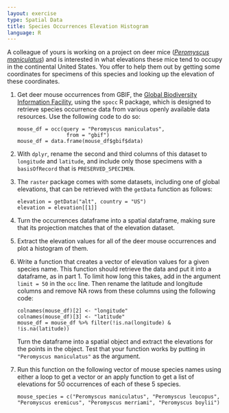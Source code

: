 ```yaml
---
layout: exercise
type: Spatial Data
title: Species Occurrences Elevation Histogram
language: R
---
```


A colleague of yours is working on a project on deer mice ([*Peromyscus maniculatus*](http://animaldiversity.org/accounts/Peromyscus_maniculatus/)) and is interested in what elevations these mice tend to occupy in the continental United States. You offer to help them out by getting some coordinates for specimens of this species and looking up the elevation of these coordinates. 

1. Get deer mouse occurrences from GBIF, the [Global Biodiversity Information Facility](https://www.gbif.org/), using the `spocc` R package, which is designed to retrieve species occurrence data from various openly available data resources. Use the following code to do so: 

	```
	mouse_df = occ(query = "Peromyscus maniculatus", 
					from = "gbif")
	mouse_df = data.frame(mouse_df$gbif$data)
	```

2. With `dplyr`, rename the second and third columns of this dataset to `longitude` and `latitude`, and include only those specimens with a `basisOfRecord` that is `PRESERVED_SPECIMEN`. 

3. The `raster` package comes with some datasets, including one of global elevations, that can be retrieved with the `getData` function as follows: 

	```
	elevation = getData("alt", country = "US")
	elevation = elevation[[1]]
	```

4. Turn the occurrences dataframe into a spatial dataframe, making sure that its projection matches that of the elevation dataset. 

5. Extract the elevation values for all of the deer mouse occurrences and plot a histogram of them. 

6. Write a function that creates a vector of elevation values for a given species name. This function should retrieve the data and put it into a dataframe, as in part 1. To limit how long this takes, add in the argument `limit = 50` in the `occ` line. Then rename the latitude and longitude columns and remove NA rows from these columns using the following code: 

	```
	colnames(mouse_df)[2] <- "longitude"
	colnames(mouse_df)[3] <- "latitude"
	mouse_df = mouse_df %>% filter(!is.na(longitude) & !is.na(latitude))
	```

	Turn the dataframe into a spatial object and extract the elevations for the points in the object. Test that your function works by putting in `"Peromyscus maniculatus"` as the argument.

7. Run this function on the following vector of mouse species names using either a 
loop to get a vector or an apply function to get a list of elevations for 50 occurrences of each of these 5 species. 

	```
	mouse_species = c("Peromyscus maniculatus", "Peromyscus leucopus", "Peromyscus eremicus", "Peromyscus merriami", "Peromyscus boylii")
	```
